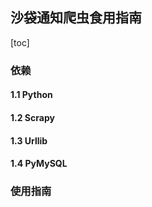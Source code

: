## 沙袋通知爬虫食用指南

[toc]

### 依赖

#### 1.1 Python

#### 1.2 Scrapy

#### 1.3 Urllib

#### 1.4 PyMySQL

### 使用指南



